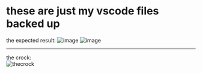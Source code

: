 # these are just my vscode files backed up
the expected result:
![image](https://github.com/user-attachments/assets/9d1a1f4a-47c1-4549-ac01-f55483882de8)
![image](https://github.com/user-attachments/assets/1a21b18b-aaef-4456-8d1f-e281259c4f57)



---
the crock:
<br>
![thecrock](https://i.redd.it/yrwhskksre381.jpg)
